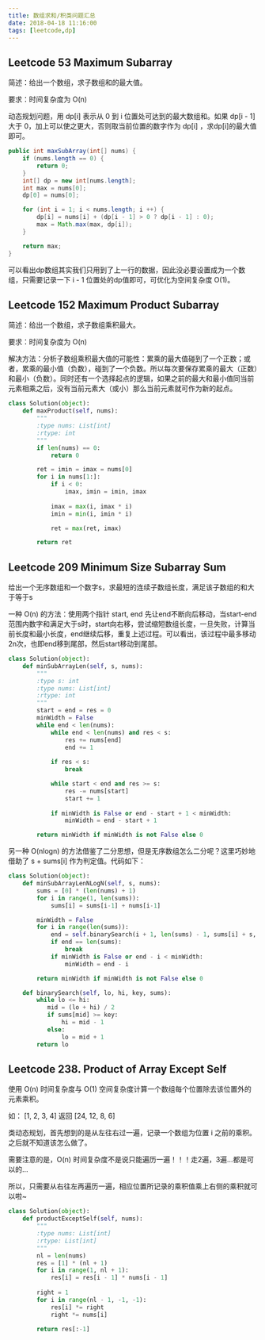 ```yaml
---
title: 数组求和/积类问题汇总
date: 2018-04-18 11:16:00
tags: [leetcode,dp]
---
```


## Leetcode 53 Maximum Subarray

简述：给出一个数组，求子数组和的最大值。

要求：时间复杂度为 O(n)

动态规划问题，用 dp[i] 表示从 0 到 i 位置处可达到的最大数组和。如果 dp[i - 1] 大于 0，加上可以使之更大，否则取当前位置的数字作为 dp[i] ，求dp[i]的最大值即可。

```java
public int maxSubArray(int[] nums) {
    if (nums.length == 0) {
        return 0;
    }
    int[] dp = new int[nums.length];
    int max = nums[0];
    dp[0] = nums[0];

    for (int i = 1; i < nums.length; i ++) {
        dp[i] = nums[i] + (dp[i - 1] > 0 ? dp[i - 1] : 0);
        max = Math.max(max, dp[i]);
    }

    return max;
}
```

可以看出dp数组其实我们只用到了上一行的数据，因此没必要设置成为一个数组，只需要记录一下 i - 1 位置处的dp值即可，可优化为空间复杂度 O(1)。

## Leetcode 152 Maximum Product Subarray

简述：给出一个数组，求子数组乘积最大。

要求：时间复杂度为 O(n)

解决方法：分析子数组乘积最大值的可能性：累乘的最大值碰到了一个正数；或者，累乘的最小值（负数），碰到了一个负数。所以每次要保存累乘的最大（正数）和最小（负数）。同时还有一个选择起点的逻辑，如果之前的最大和最小值同当前元素相乘之后，没有当前元素大（或小）那么当前元素就可作为新的起点。

```python
class Solution(object):
    def maxProduct(self, nums):
        """
        :type nums: List[int]
        :rtype: int
        """
        if len(nums) == 0:
            return 0

        ret = imin = imax = nums[0]
        for i in nums[1:]:
            if i < 0:
                imax, imin = imin, imax
            
            imax = max(i, imax * i)
            imin = min(i, imin * i)

            ret = max(ret, imax)

        return ret
```

## Leetcode 209 Minimum Size Subarray Sum

给出一个无序数组和一个数字s，求最短的连续子数组长度，满足该子数组的和大于等于s

一种 O(n) 的方法：使用两个指针 start, end 先让end不断向后移动，当start-end范围内数字和满足大于s时，start向右移，尝试缩短数组长度，一旦失败，计算当前长度和最小长度，end继续后移，重复上述过程。可以看出，该过程中最多移动2n次，也即end移到尾部，然后start移动到尾部。

```python
class Solution(object):
    def minSubArrayLen(self, s, nums):
        """
        :type s: int
        :type nums: List[int]
        :rtype: int
        """
        start = end = res = 0
        minWidth = False
        while end < len(nums):
            while end < len(nums) and res < s:
                res += nums[end]
                end += 1
            
            if res < s:
                break

            while start < end and res >= s:
                res -= nums[start]
                start += 1
            
            if minWidth is False or end - start + 1 < minWidth:
                minWidth = end - start + 1

        return minWidth if minWidth is not False else 0
```

另一种 O(nlogn) 的方法借鉴了二分思想，但是无序数组怎么二分呢？这里巧妙地借助了 s + sums[i] 作为判定值。代码如下：

```python
class Solution(object):
    def minSubArrayLenNLogN(self, s, nums):
        sums = [0] * (len(nums) + 1)
        for i in range(1, len(sums)):
            sums[i] = sums[i-1] + nums[i-1]

        minWidth = False
        for i in range(len(sums)):
            end = self.binarySearch(i + 1, len(sums) - 1, sums[i] + s, sums)
            if end == len(sums):
                break
            if minWidth is False or end - i < minWidth:
                minWidth = end - i

        return minWidth if minWidth is not False else 0

    def binarySearch(self, lo, hi, key, sums):
        while lo <= hi:
           mid = (lo + hi) / 2
           if sums[mid] >= key:
               hi = mid - 1
           else:
               lo = mid + 1
        return lo
```

## Leetcode 238. Product of Array Except Self

使用 O(n) 时间复杂度与 O(1) 空间复杂度计算一个数组每个位置除去该位置外的元素乘积。

如： [1, 2, 3, 4] 返回 [24, 12, 8, 6]

类动态规划，首先想到的是从左往右过一遍，记录一个数组为位置 i 之前的乘积。之后就不知道该怎么做了。

需要注意的是，O(n) 时间复杂度不是说只能遍历一遍！！！走2遍，3遍…都是可以的...

所以，只需要从右往左再遍历一遍，相应位置所记录的乘积值乘上右侧的乘积就可以啦~

```python
class Solution(object):
    def productExceptSelf(self, nums):
        """
        :type nums: List[int]
        :rtype: List[int]
        """
        nl = len(nums)
        res = [1] * (nl + 1)
        for i in range(1, nl + 1):
            res[i] = res[i - 1] * nums[i - 1]
        
        right = 1
        for i in range(nl - 1, -1, -1):
            res[i] *= right
            right *= nums[i]
        
        return res[:-1]
```

#### 